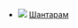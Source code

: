 * ![](/books/prose_contemporary/Грегори%20Дэвид%20Робертс/Шантарам.jpg) [Шантарам](/books/prose_contemporary/Грегори%20Дэвид%20Робертс/Шантарам)